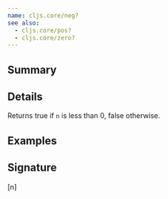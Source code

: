 ```yaml
---
name: cljs.core/neg?
see also:
  - cljs.core/pos?
  - cljs.core/zero?
---
```


## Summary

## Details

Returns true if `n` is less than 0, false otherwise.

## Examples

## Signature
[n]
